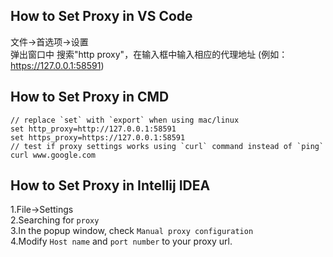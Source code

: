 ## How to Set Proxy in VS Code
文件->首选项->设置  
弹出窗口中 搜索"http proxy"，在输入框中输入相应的代理地址 (例如：https://127.0.0.1:58591)

## How to Set Proxy in CMD
```
// replace `set` with `export` when using mac/linux
set http_proxy=http://127.0.0.1:58591
set https_proxy=https://127.0.0.1:58591
// test if proxy settings works using `curl` command instead of `ping`
curl www.google.com
```

## How to Set Proxy in Intellij IDEA
1.File->Settings  
2.Searching for `proxy`  
3.In the popup window,  check `Manual proxy configuration`  
4.Modify `Host name` and `port number` to your proxy url.

